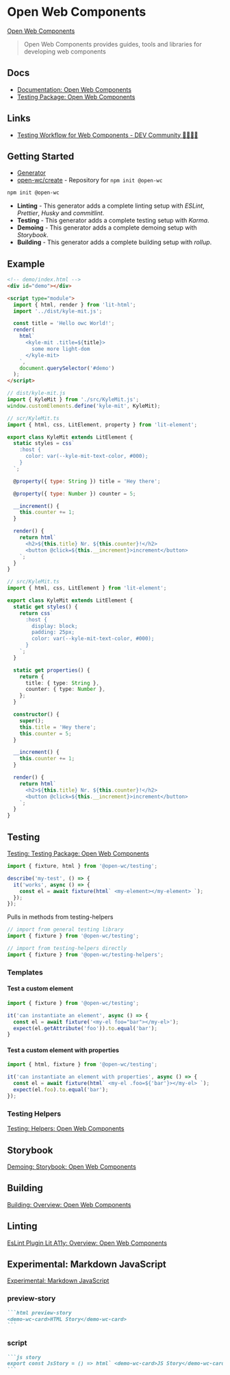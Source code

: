 # Open Web Components

[Open Web Components](https://open-wc.org/)

> Open Web Components provides guides, tools and libraries for developing web components


## Docs

* [Documentation: Open Web Components](https://open-wc.org/docs/)
* [Testing Package: Open Web Components](https://open-wc.org/docs/testing/testing-package/)

## Links

* [Testing Workflow for Web Components - DEV Community 👩‍💻👨‍💻](https://dev.to/open-wc/testing-workflow-for-web-components-g73)


## Getting Started

* [Generator](https://open-wc.org/docs/development/generator/)
* [open-wc/create](https://github.com/open-wc/create) - Repository for `npm init @open-wc`

```bash
npm init @open-wc
```

* **Linting** - This generator adds a complete linting setup with *ESLint*, *Prettier*, *Husky* and *commitlint*.
* **Testing** - This generator adds a complete testing setup with *Karma*.
* **Demoing** - This generator adds a complete demoing setup with *Storybook*.
* **Building** - This generator adds a complete building setup with *rollup*.



## Example


```html
<!-- demo/index.html -->
<div id="demo"></div>

<script type="module">
  import { html, render } from 'lit-html';
  import '../dist/kyle-mit.js';

  const title = 'Hello owc World!';
  render(
    html`
      <kyle-mit .title=${title}>
        some more light-dom
      </kyle-mit>
    `,
    document.querySelector('#demo')
  );
</script>
```

```js
// dist/kyle-mit.js
import { KyleMit } from './src/KyleMit.js';
window.customElements.define('kyle-mit', KyleMit);
```

```js
// scr/KyleMit.ts
import { html, css, LitElement, property } from 'lit-element';

export class KyleMit extends LitElement {
  static styles = css`
    :host {
      color: var(--kyle-mit-text-color, #000);
    }
  `;

  @property({ type: String }) title = 'Hey there';

  @property({ type: Number }) counter = 5;

  __increment() {
    this.counter += 1;
  }

  render() {
    return html`
      <h2>${this.title} Nr. ${this.counter}!</h2>
      <button @click=${this.__increment}>increment</button>
    `;
  }
}
```

```ts
// src/KyleMit.ts
import { html, css, LitElement } from 'lit-element';

export class KyleMit extends LitElement {
  static get styles() {
    return css`
      :host {
        display: block;
        padding: 25px;
        color: var(--kyle-mit-text-color, #000);
      }
    `;
  }

  static get properties() {
    return {
      title: { type: String },
      counter: { type: Number },
    };
  }

  constructor() {
    super();
    this.title = 'Hey there';
    this.counter = 5;
  }

  __increment() {
    this.counter += 1;
  }

  render() {
    return html`
      <h2>${this.title} Nr. ${this.counter}!</h2>
      <button @click=${this.__increment}>increment</button>
    `;
  }
}
```


## Testing

[Testing: Testing Package: Open Web Components](https://open-wc.org/docs/testing/testing-package/)

```js
import { fixture, html } from '@open-wc/testing';

describe('my-test', () => {
  it('works', async () => {
    const el = await fixture(html` <my-element></my-element> `);
  });
});
```


Pulls in methods from testing-helpers

```js
// import from general testing library
import { fixture } from '@open-wc/testing';

// import from testing-helpers directly
import { fixture } from '@open-wc/testing-helpers';
```

### Templates

#### Test a custom element

```js
import { fixture } from '@open-wc/testing';

it('can instantiate an element', async () => {
  const el = await fixture('<my-el foo="bar"></my-el>');
  expect(el.getAttribute('foo')).to.equal('bar');
}
```

#### Test a custom element with properties

```js
import { html, fixture } from '@open-wc/testing';

it('can instantiate an element with properties', async () => {
  const el = await fixture(html` <my-el .foo=${'bar'}></my-el> `);
  expect(el.foo).to.equal('bar');
});
```

### Testing Helpers

[Testing: Helpers: Open Web Components](https://open-wc.org/docs/testing/helpers/)


## Storybook

[Demoing: Storybook: Open Web Components](https://open-wc.org/docs/demoing/storybook/)

## Building

[Building: Overview: Open Web Components](https://open-wc.org/docs/building/overview/)


## Linting

[EsLint Plugin Lit A11y: Overview: Open Web Components](https://open-wc.org/docs/linting/eslint-plugin-lit-a11y/overview/)


## Experimental: Markdown JavaScript

[Experimental: Markdown JavaScript](https://open-wc.org/docs/experimental/mdjs/)

### preview-story

~~~md
```html preview-story
<demo-wc-card>HTML Story</demo-wc-card>
```
~~~


### script

~~~md
```js story
export const JsStory = () => html` <demo-wc-card>JS Story</demo-wc-card> `;
```
~~~

